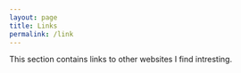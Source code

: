 ```yaml
---
layout: page
title: Links
permalink: /link
---
```


This section contains links to other websites I find intresting.
